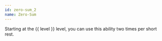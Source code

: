 ```yaml
---
id: zero-sum_2
name: Zero-Sum
---
```

Starting at the {{ level }} level, you can use this ability two times per short rest.
